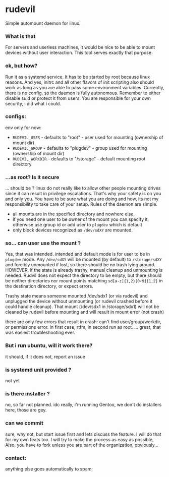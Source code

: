
# rudevil
Simple automount daemon for linux.

### What is that
For servers and userless machines, it would be nice to be able to mount devices without user interaction. This tool serves exactly that purpose.

### ok, but how?
Run it as a systemd service. It has to be started by root because linux reasons. And yes, initrc and all other flavors of init scripting also should work as long as you are able to pass some environment variables. Currently, there is no config, so the daemon is fully autonomous. Remember to either disable suid or protect it from users. You are responsible for your own security, i did what i could. 

### configs:
env only for now:
- `RUDEVIL_USER` - defaults to "root" - user used for mounting (ownership of mount dir)
- `RUDEVIL_GROUP` - defaults to "plugdev" - group used for mounting (ownership of mount dir)
- `RUDEVIL_WORKDIR` - defaults to "/storage" - default mounting root directory 

### ...as root? Is it secure
... should be ?
linux do not really like to allow other people mounting drives since it can result in privilege escalations. That's why your safety is on you and only you. You have to be sure what you are doing and how, its not my responsibility to take care of your setup. 
Rules of the daemon are simple.
- all mounts are in the specified directory and nowhere else, 
- if you need one user to be owner of the mount you can specify it, otherwise use group id or add user to `plugdev` which is default
- only block devices recognized as `/dev/sdXY` are mounted.

### so... can user use the mount ?
Yes, that was intended. 
intended and default mode is for user to be in `plugdev` mode. Any `/dev/sdXY` will be mounted (by default) to `/storage/sdXY` and forcibly unmounted if lost, so there should be no trash lying around. HOWEVER, if the state is already trashy, manual cleanup and unmounting is needed. Rudvil does not expect the directory to be empty, but there should be neither directories nor mount points matching `sd[a-z]{1,2}[0-9]{1,2}` in the destination directory, or expect errors.

Trashy state means someone mounted /dev/sdx1 (or via rudevil) and unplugged the device without unmounting (or rudevil crashed before it could handle cleanup). That mount (/dev/sdx1 in /storage/sdx1) will not be cleaned by rudevil before mounting and will result in mount error (not crash)

there are only few errors that result in crash: can't find user/group/workdir, or permissions error.
In first case, rtfm, in second run as root.
... great, that was easiest troubleshooting ever.

### But i run ubuntu, will it work there?
it should, if it does not, report an issue

### is systemd unit provided ?
not yet

### is there installer ?
no, so far not planned.
idc really, i'm running Gentoo, we don't do installers here, those are gey.

### can we commit
sure, why not, but start issue first and lets discuss the feature.
I will do that for my own feats too. I will try to make the process as easy as possible,
Also, you have to fork unless you are part of the organization, obviously...

### contact:

<esvi at pm dot me>
anything else goes automatically to spam;
